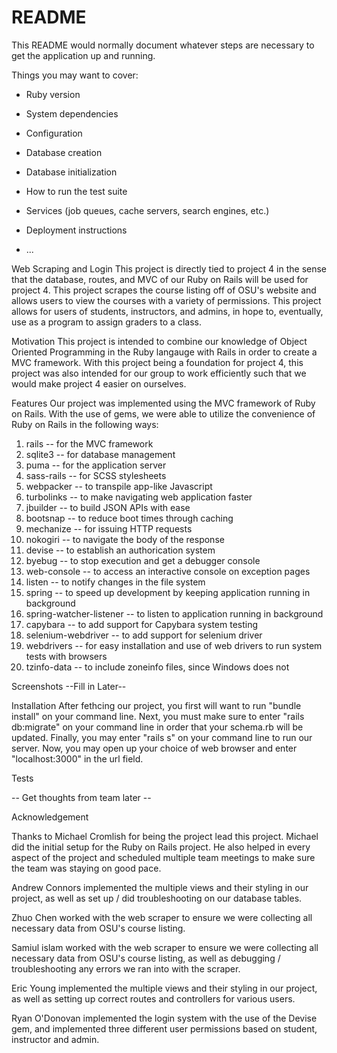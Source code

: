 # README

This README would normally document whatever steps are necessary to get the
application up and running.

Things you may want to cover:

* Ruby version

* System dependencies

* Configuration

* Database creation

* Database initialization

* How to run the test suite

* Services (job queues, cache servers, search engines, etc.)

* Deployment instructions

* ...

Web Scraping and Login
This project is directly tied to project 4 in the sense that the database, routes, and MVC of our 
Ruby on Rails will be used for project 4. This project scrapes the course listing off of OSU's website
and allows users to view the courses with a variety of permissions. This project allows for users of
students, instructors, and admins, in hope to, eventually, use as a program to assign graders to a 
class.

Motivation
This project is intended to combine our knowledge of Object Oriented Programming in the Ruby langauge
with Rails in order to create a MVC framework. With this project being a foundation for project 4, this
project was also intended for our group to work efficiently such that we would make project 4 easier on
ourselves.

Features
Our project was implemented using the MVC framework of Ruby on Rails. With the use of gems, we were able to 
utilize the convenience of Ruby on Rails in the following ways:
1) rails                      -- for the MVC framework
2) sqlite3                    -- for database management
3) puma                       -- for the application server
4) sass-rails                 -- for SCSS stylesheets
5) webpacker                  -- to transpile app-like Javascript
6) turbolinks                 -- to make navigating web application faster
7) jbuilder                   -- to build JSON APIs with ease
8) bootsnap                   -- to reduce boot times through caching
9) mechanize                  -- for issuing HTTP requests
10) nokogiri                  -- to navigate the body of the response
11) devise                    -- to establish an authorication system
12) byebug                    -- to stop execution and get a debugger console
13) web-console               -- to access an interactive console on exception pages
14) listen                    -- to notify changes in the file system
15) spring                    -- to speed up development by keeping application running in background
16) spring-watcher-listener   -- to listen to application running in background
17) capybara                  -- to add support for Capybara system testing
18) selenium-webdriver        -- to add support for selenium driver
19) webdrivers                -- for easy installation and use of web drivers to run system tests with browsers
20) tzinfo-data               -- to include zoneinfo files, since Windows does not

Screenshots
--Fill in Later--

Installation
After fethcing our project, you first will want to run "bundle install" on your command line.
Next, you must make sure to enter "rails db:migrate" on your command line in order that your schema.rb will be updated.
Finally, you may enter "rails s" on your command line to run our server. 
Now, you may open up your choice of web browser and enter "localhost:3000" in the url field.

Tests

-- Get thoughts from team later --


Acknowledgement

Thanks to Michael Cromlish for being the project lead this project. Michael did the initial setup for the Ruby on Rails project.
He also helped in every aspect of the project and scheduled multiple team meetings to make sure the team was staying on good pace.

Andrew Connors implemented the multiple views and their styling in our project, as well as set up / did troubleshooting on our database tables.

Zhuo Chen worked with the web scraper to ensure we were collecting all necessary data from OSU's course listing.

Samiul islam worked with the web scraper to ensure we were collecting all necessary data from OSU's course listing,
as well as debugging / troubleshooting any errors we ran into with the scraper. 

Eric Young implemented the multiple views and their styling in our project, as well as setting up correct routes and controllers for various users.

Ryan O'Donovan implemented the login system with the use of the Devise gem, and implemented three different user permissions based on student, instructor
and admin. 

